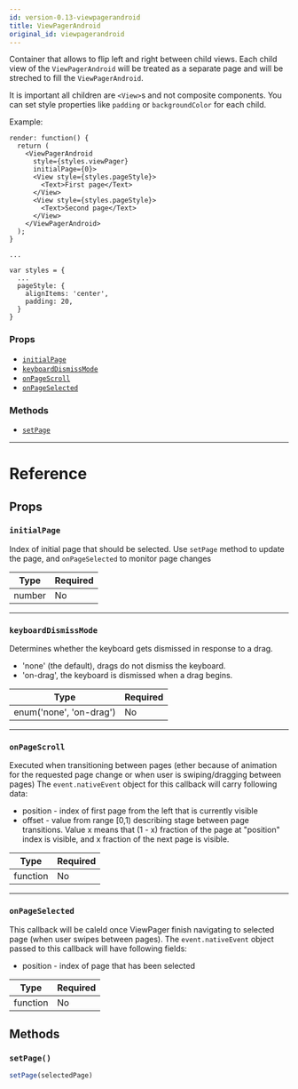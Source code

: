```yaml
---
id: version-0.13-viewpagerandroid
title: ViewPagerAndroid
original_id: viewpagerandroid
---
```

Container that allows to flip left and right between child views. Each
child view of the `ViewPagerAndroid` will be treated as a separate page
and will be streched to fill the `ViewPagerAndroid`.

It is important all children are `<View>`s and not composite components.
You can set style properties like `padding` or `backgroundColor` for each
child.

Example:

```
render: function() {
  return (
    <ViewPagerAndroid
      style={styles.viewPager}
      initialPage={0}>
      <View style={styles.pageStyle}>
        <Text>First page</Text>
      </View>
      <View style={styles.pageStyle}>
        <Text>Second page</Text>
      </View>
    </ViewPagerAndroid>
  );
}

...

var styles = {
  ...
  pageStyle: {
    alignItems: 'center',
    padding: 20,
  }
}
```

### Props

- [`initialPage`](viewpagerandroid.md#initialpage)
- [`keyboardDismissMode`](viewpagerandroid.md#keyboarddismissmode)
- [`onPageScroll`](viewpagerandroid.md#onpagescroll)
- [`onPageSelected`](viewpagerandroid.md#onpageselected)




### Methods

- [`setPage`](viewpagerandroid.md#setpage)




---

# Reference

## Props

### `initialPage`

Index of initial page that should be selected. Use `setPage` method to
update the page, and `onPageSelected` to monitor page changes

| Type | Required |
| - | - |
| number | No |




---

### `keyboardDismissMode`

Determines whether the keyboard gets dismissed in response to a drag.
  - 'none' (the default), drags do not dismiss the keyboard.
  - 'on-drag', the keyboard is dismissed when a drag begins.

| Type | Required |
| - | - |
| enum('none', 'on-drag') | No |




---

### `onPageScroll`

Executed when transitioning between pages (ether because of animation for
the requested page change or when user is swiping/dragging between pages)
The `event.nativeEvent` object for this callback will carry following data:
 - position - index of first page from the left that is currently visible
 - offset - value from range [0,1) describing stage between page transitions.
   Value x means that (1 - x) fraction of the page at "position" index is
   visible, and x fraction of the next page is visible.

| Type | Required |
| - | - |
| function | No |




---

### `onPageSelected`

This callback will be caleld once ViewPager finish navigating to selected page
(when user swipes between pages). The `event.nativeEvent` object passed to this
callback will have following fields:
 - position - index of page that has been selected

| Type | Required |
| - | - |
| function | No |






## Methods

### `setPage()`

```javascript
setPage(selectedPage)
```



